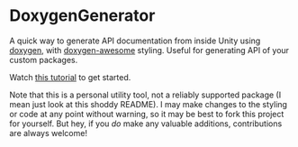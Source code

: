 # DoxygenGenerator
A quick way to generate API documentation from inside Unity using [doxygen](https://www.doxygen.nl/index.html), with [doxygen-awesome](https://github.com/jothepro/doxygen-awesome-css) styling. Useful for generating API of your custom packages.

Watch [this tutorial](https://youtu.be/ltJgXJjS_YQ) to get started.

Note that this is a personal utility tool, not a reliably supported package (I mean just look at this shoddy README). I may make changes to the styling or code at any point without warning, so it may be best to fork this project for yourself. But hey, if you _do_ make any valuable additions, contributions are always welcome!
